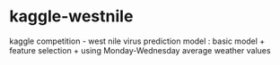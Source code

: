 # kaggle-westnile
kaggle competition - west nile virus prediction
model : basic model + feature selection + using Monday-Wednesday average weather values
